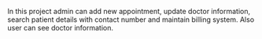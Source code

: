 In this project admin can add new appointment, update doctor information, search patient details with contact number and 
maintain billing system. Also user can see doctor information.
